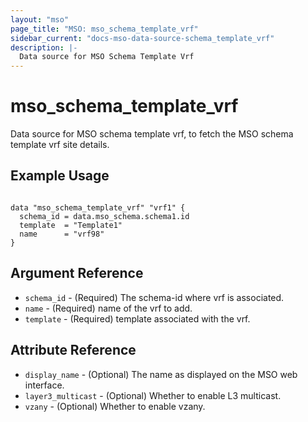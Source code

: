 ```yaml
---
layout: "mso"
page_title: "MSO: mso_schema_template_vrf"
sidebar_current: "docs-mso-data-source-schema_template_vrf"
description: |-
  Data source for MSO Schema Template Vrf
---
```


# mso_schema_template_vrf #

Data source for MSO schema template vrf, to fetch the MSO schema template vrf site details.

## Example Usage ##

```hcl

data "mso_schema_template_vrf" "vrf1" {
  schema_id = data.mso_schema.schema1.id
  template  = "Template1"
  name      = "vrf98"
}

```

## Argument Reference ##

* `schema_id` - (Required) The schema-id where vrf is associated.
* `name` - (Required) name of the vrf to add.
* `template` - (Required) template associated with the vrf.

## Attribute Reference ##

* `display_name` - (Optional) The name as displayed on the MSO web interface.
* `layer3_multicast` - (Optional) Whether to enable L3 multicast.
* `vzany` - (Optional) Whether to enable vzany.

